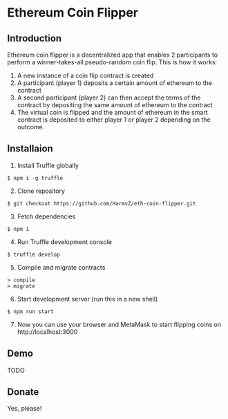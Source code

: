 # Ethereum Coin Flipper
## Introduction
Ethereum coin flipper is a decentralized app that enables 2 participants to perform a winner-takes-all pseudo-random coin flip. This is how it works:
1. A new instance of a coin flip contract is created
2. A participant (player 1) deposits a certain amount of ethereum to the contract
3. A second participant (player 2) can then accept the terms of the contract by depositing the same amount of ethereum to the contract
4. The virtual coin is flipped and the amount of ethereum in the smart contract is deposited to either player 1 or player 2 depending on the outcome.
## Installaion
1. Install Truffle globally
```
$ npm i -g truffle
```
2. Clone repository
```
$ git checkout https://github.com/HarmvZ/eth-coin-flipper.git
```
3. Fetch dependencies
```
$ npm i
```
4. Run Truffle development console
```
$ truffle develop
```
5. Compile and migrate contracts
```
> compile
> migrate

```
6. Start development server (run this in a new shell)
```
$ npm run start
```
7. Now you can use your browser and MetaMask to start flipping coins on http://localhost:3000
## Demo
TODO
## Donate
Yes, please!